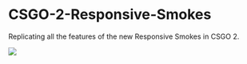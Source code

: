 # CSGO-2-Responsive-Smokes
Replicating all the features of the new Responsive Smokes in CSGO 2.


<img src="https://github.com/thetrippp/CSGO-2-Responsive-Smokes/blob/main/CSGOResponsiveSmokes1.gif">
